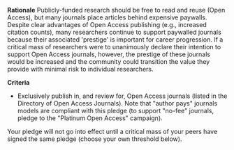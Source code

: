 **Rationale**
Publicly-funded research should be free to read and reuse (Open Access), but many journals place articles behind expensive paywalls. Despite clear advantages of Open Access publishing (e.g., increased citation counts), many researchers continue to support paywalled journals because their associated 'prestige' is important for career progression. If a critical mass of researchers were to unanimously declare their intention to support Open Access journals, however, the prestige of these journals would be increased and the community could transition the value they provide with minimal risk to individual researchers.

**Criteria**
* Exclusively publish in, and review for, Open Access journals (listed in the Directory of Open Access Journals). Note that "author pays" journals models are compliant with this pledge (to support "no-fee" journals, pledge to the "Platinum Open Access" campaign). 

Your pledge will not go into effect until a critical mass of your peers have signed the same pledge (choose your own threshold below).
